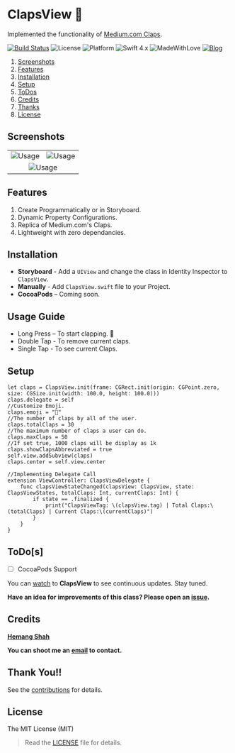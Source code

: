 # ClapsView 👏
Implemented the functionality of [Medium.com Claps](https://blog.medium.com/show-authors-more-%EF%B8%8F-with-s-c1652279ba01).

[![Build Status](https://travis-ci.org/hemangshah/ClapsView.svg?branch=master)](https://travis-ci.org/hemangshah/ClapsView)
![License](https://img.shields.io/badge/License-MIT-lightgrey.svg)
![Platform](https://img.shields.io/badge/Platforms-iOS-red.svg)
![Swift 4.x](https://img.shields.io/badge/Swift-4.x-blue.svg)
![MadeWithLove](https://img.shields.io/badge/Made%20with%20%E2%9D%A4-India-green.svg)
[![Blog](https://img.shields.io/badge/Blog-iKiwiTech.com-blue.svg)](http://www.ikiwitech.com)

1. [Screenshots](#screenshots)
2. [Features](#features)
3. [Installation](#installation)
4. [Setup](#setup)
5. [ToDos](#todos)
6. [Credits](#credits)
7. [Thanks](#thank-you)
8. [License](#license)

## Screenshots

<table>
<tr>
<td align="center"><img src = "https://github.com/hemangshah/ClapsView/blob/master/Screenshots/Screenshot-1.png" alt = "Usage"></td>
<td align="center"><img src = "https://github.com/hemangshah/ClapsView/blob/master/Screenshots/Screenshot-2.png" alt = "Usage"></td>
</tr>
<tr>
<td align="center" colspan="3"><img src = "https://github.com/hemangshah/ClapsView/blob/master/Screenshots/ClapsViewUsage.gif" alt = "Usage"></td>
</tr>
</table>

## Features

1. Create Programmatically or in Storyboard.
2. Dynamic Property Configurations.
3. Replica of Medium.com's Claps.
7. Lightweight with zero dependancies.

## Installation

- **Storyboard** - Add a `UIView` and change the class in Identity Inspector to `ClapsView`.<br>
- **Manually** - Add `ClapsView.swift` file to your Project.<br>
- **CocoaPods** – Coming soon.

## Usage Guide

- Long Press – To start clapping. 👏
- Double Tap - To remove current claps.
- Single Tap - To see current Claps.

## Setup

````
let claps = ClapsView.init(frame: CGRect.init(origin: CGPoint.zero, size: CGSize.init(width: 100.0, height: 100.0)))
claps.delegate = self
//Customize Emoji.
claps.emoji = "👏"
//The number of claps by all of the user.
claps.totalClaps = 30
//The maximum number of claps a user can do.
claps.maxClaps = 50
//If set true, 1000 claps will be display as 1k
claps.showClapsAbbreviated = true
self.view.addSubview(claps)
claps.center = self.view.center

//Implementing Delegate Call
extension ViewController: ClapsViewDelegate {
    func clapsViewStateChanged(clapsView: ClapsView, state: ClapsViewStates, totalClaps: Int, currentClaps: Int) {
        if state == .finalized {
            print("ClapsViewTag: \(clapsView.tag) | Total Claps:\(totalClaps) | Current Claps:\(currentClaps)")
        }
    }
}
````

## ToDo[s]

- [ ] CocoaPods Support

You can [watch](https://github.com/hemangshah/ClapsView/subscription) to <b>ClapsView</b> to see continuous updates. Stay tuned.

<b>Have an idea for improvements of this class?
Please open an [issue](https://github.com/hemangshah/ClapsView/issues/new).</b>
    
## Credits

<b>[Hemang Shah](https://about.me/hemang.shah)</b>

**You can shoot me an [email](http://www.google.com/recaptcha/mailhide/d?k=01IzGihUsyfigse2G9z80rBw==&c=vU7vyAaau8BctOAIJFwHVbKfgtIqQ4QLJaL73yhnB3k=) to contact.**
   
## Thank You!!

See the [contributions](https://github.com/hemangshah/ClapsView/blob/master/CONTRIBUTIONS.md) for details.

## License

The MIT License (MIT)

> Read the [LICENSE](https://github.com/hemangshah/ClapsView/blob/master/LICENSE) file for details.
